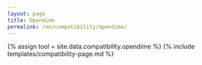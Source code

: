 ```yaml
---
layout: page
title: Opendime
permalink: /en/compatibility/opendime/
---
```

{% assign tool = site.data.compatibility.opendime %}
{% include templates/compatibility-page.md %}
